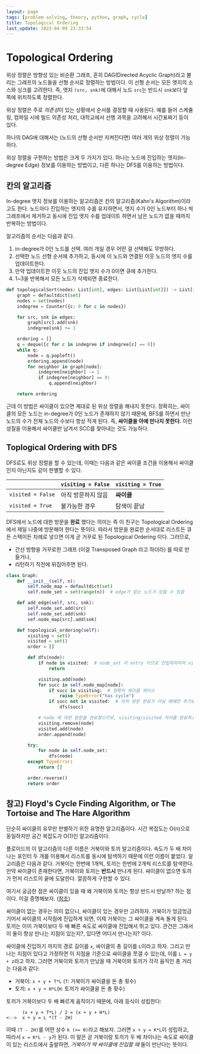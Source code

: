 ```yaml
---
layout: page
tags: [problem-solving, theory, python, graph, cycle]
title: Topological Ordering
last_update: 2023-04-09 23:33:54
---
```


# Topological Ordering


 위상 정렬은 방향성 있는 비순환 그래프, 흔히 DAG(Directed Acyclic Graph)라고
 불리는 그래프의 노드들을 선형 순서로 정렬하는 방법이다. 이 선형 순서는 모든
 엣지의 소스와 싱크를 고려한다. 즉, 엣지 `(src, snk)`에 대해서 노드 `src`는
 반드시 `snk`보다 앞 쪽에 위치하도록 정렬한다.

 위상 정렬은 주로 *의존성*이 있는 상황에서 순서를 결정할 때 사용된다. 예를 들어
 스케쥴링, 컴파일 시에 빌드 의존성 처리, 대학교에서 선행 과목을 고려해서
 시간표짜기 등이 있다.

 하나의 DAG에 대해서는 (노드의 선형 순서만 지켜진다면) 여러 개의 위상 정렬이
 가능하다.

 위상 정렬을 구현하는 방법은 크게 두 가지가 있다. 하나는 노드에 진입하는
 엣지(In-degree Edge) 정보를 이용하는 방법이고, 다른 하나는 DFS를 이용하는
 방법이다.


## 칸의 알고리즘

 In-degree 엣지 정보를 이용하는 알고리즘은 칸의 알고리즘(Kahn's
 Algorithm)이라고도 한다. 노드마다 진입하는 엣지의 수를 유지하면서, 엣지 수가
 0인 노드부터 하나 씩 그래프에서 제거하고 동시에 진입 엣지 수를 업데이트 하면서
 남은 노드가 없을 때까지 반복하는 방법이다.

 알고리즘의 순서는 다음과 같다.
 1. in-degree가 0인 노드를 선택. 여러 개일 경우 어떤 걸 선택해도 무방하다.
 2. 선택한 노드 선형 순서에 추가하고, 동시에 이 노드와 연결된 이웃 노드의 엣지
    수를 업데이트한다.
 3. 만약 업데이트한 이웃 노드의 진입 엣지 수가 0이면 큐에 추가한다.
 4. 1~3을 반복해서 모든 노드가 삭제되면 종료한다.

```python
def topologicalSort(nodes: List[int], edges: List[List[int]]) -> List[int]:
    graph = defaultdict(set)
    nodes = set(nodes)
    indegree = Counter({c: 0 for c in nodes})

    for src, snk in edges:
        graph[src].add(snk)
        indegree[snk] += 1

    ordering = []
    q = deque([c for c in indegree if indegree[c] == 0])
    while q:
        node = q.popleft()
        ordering.append(node)
        for neighbor in graph[node]:
            indegree[neighbor] -= 1
            if indegree[neighbor] == 0:
                q.append(neighbor)

    return ordering
```

 근데 이 방법은 싸이클이 있으면 제대로 된 위상 정렬을 해내지 못한다. 정확히는,
 싸이클의 모든 노드는 in-degree가 0인 노드가 존재하지 않기 때문에, BFS를 하면서
 만난 노드의 수가 전체 노드의 수보다 항상 적게 된다. 즉, **싸이클을 아예 만나지
 못한다.** 이런 성질을 이용해서 싸이클만 남겨서 SCC를 찾아내는 것도 가능하다.


## Toplogical Ordering with DFS

 DFS로도 위상 정렬을 할 수 있는데, 이때는 다음과 같은 싸이클 조건을 이용해서
 싸이클인지 아닌지도 같이 판별할 수 있다.

| | `visiting = False` | `visiting = True` |
| --- | --- | --- |
| `visited = False` | 아직 방문하지 않음 | **싸이클** |
| `visited = True` | 불가능한 경우 | 탐색이 끝남 |


 DFS에서 노드에 대한 방문을 **완료** 했다는 의미는 즉 이 친구는 Topological
 Ordering 에서 제일 나중에 방문해야 한다는 뜻이다. 따라서 방문을 완료한 순서대로
 리스트든 큐든 스택이든 차례로 넣으면 이게 곧 거꾸로 된 Topological Ordering
 이다. 그러므로,
  - 간선 방향을 거꾸로한 그래프 (이걸 Transposed Graph 라고 하더라) 를 따로
    만들거나,
  - 리턴하기 직전에 뒤집어주면 된다.

``` python
class Graph:
    def __init__(self, n):
        self.node_map = defaultdict(set)
        self.node_set = set(range(n))  # edge가 없는 노드가 있을 수 있음

    def add_edge(self, src, snk):
        self.node_set.add(src)
        self.node_set.add(snk)
        sef.node_map[src].add(snk)

    def topological_ordering(self):
        visiting = set()
        visited = set()
        order = []

        def dfs(node):
            if node in visited:  # node_set 이 entry 이므로 진입하자마자 visited 체크를 해줘야 한다.
                return

            visiting.add(node)
            for succ in self.node_map[node]:
                if succ in visiting:  # 정확히 싸이클 케이스
                    raise TypeError("has cycle")
                if succ not in visited:  # 아직 방문 완료가 아닐 때에만 추가로 탐색한다
                    dfs(succ)

            # node 에 대한 방문을 완료했으므로, visiting/visited 처리를 완료하고 order에 넣는다.
            visiting.remove(node)
            visited.add(node)
            order.append(node)

        try:
            for node in self.node_set:
                dfs(node)
        except TypeError:
            return []

        order.reverse()
        return order
```


## 참고) Floyd's Cycle Finding Algorithm, or The Tortoise and The Hare Algorithm

 단순히 싸이클의 유무만 판별하기 위한 유명한 알고리즘이다. 시간 복잡도는
 O(n)으로 동일하지만 공간 복잡도가 O(1)인 알고리즘이다.

 플로이드의 이 알고리즘의 다른 이름은 거북이와 토끼 알고리즘이다. 속도가 두 배
 차이나는 포인터 두 개를 이용해서 리스트를 동시에 탐색하기 때문에 이런 이름이
 붙었다. 알고리즘은 다음과 같다. 거북이는 한번에 1개씩, 토끼는 한번에 2개씩
 리스트를 탐색한다. 만약 싸이클이 존재한다면, 거북이와 토끼는 **반드시** 만나게
 된다. 싸이클이 없으면 토끼가 먼저 리스트의 끝에 도달한다. 깔끔하게 구현할 수
 있다.

 여기서 궁금한 점은 싸이클이 있을 때 왜 거북이와 토끼는 항상 반드시 만날까? 하는
 점이다. 이걸 증명해보자.
 ([참조](https://www.quora.com/How-do-I-prove-that-the-tortoise-and-hare-in-Floyd-s-cycle-detection-algorithm-definitely-meet-if-a-cycle-exists-How-do-I-determine-the-starting-point-of-a-cycle-in-a-linked-list))

 싸이클이 없는 경우는 의미 없으니, 싸이클이 있는 경우만 고려하자. 거북이가
 엉금엉금 기어서 싸이클의 시작점에 진입하게 되면, 이제 거북이는 그 싸이클을 계속
 돌게 된다. 토끼는 이미 거북이보다 두 배 빠른 속도로 싸이클에 진입해서 뛰고
 있다. 관건은 그래서 이 둘이 항상 만나는 지점이 있는지?, 있다면 어디서 만나는지?
 이다.

 싸이클에 진입하기 까지의 경로 길이를 `x`, 싸이클의 총 길이를 `L`이라고 하자.
 그리고 만나는 지점이 있다고 가정하면 이 지점을 기준으로 싸이클을 쪼갤 수
 있는데, 이를 `L = y + z`라고 하자. 그러면 거북이와 토끼가 만났을 때 거북이와
 토끼가 각각 움직인 총 거리는 다음과 같다:
 - 거북이: `x + y + T*L` (`T`: 거북이가 싸이클을 돈 총 횟수)
 - 토끼: `x + y + H*L`(`H`: 토끼가 싸이클을 돈 총 횟수)

 토끼가 거북이보다 두 배 빠르게 움직이기 때문에, 아래 등식이 성립한다:

```
      (x + y + T*L) / 2 = (x + y + H*L)
<-->  x + y = L *(T - 2H)
```

 이때 `(T - 2H)`를 어떤 상수 `k (>= 0)`라고 해보자. 그러면 `x + y = K*L`이
 성립하고, 따라서 `x = K*L - y`가 된다. 이 말은 곧 거북이랑 토끼가 두 배
 차이나는 속도로 싸이클이 있는 리스트에서 출발하면, *거북이가 딱 싸이클에 진입할
 때* 둘이 만난다는 뜻이다.

